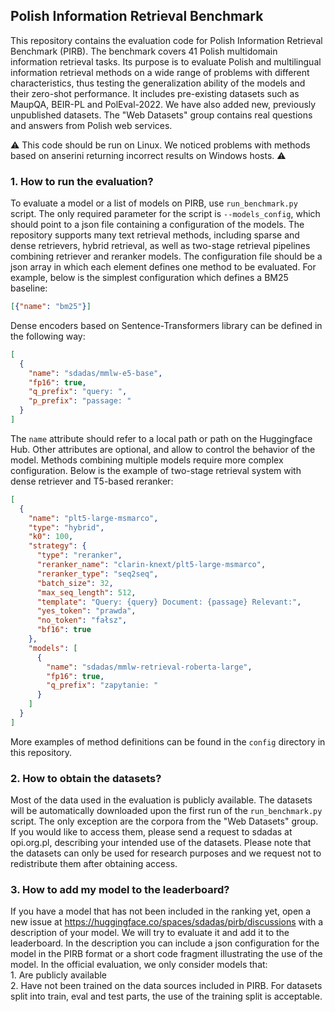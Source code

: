 ## Polish Information Retrieval Benchmark

This repository contains the evaluation code for Polish Information Retrieval Benchmark (PIRB). 
The benchmark covers 41 Polish multidomain information retrieval tasks. 
Its purpose is to evaluate Polish and multilingual information retrieval methods on a wide range of problems with different characteristics, thus testing the generalization ability of the models and their zero-shot performance. 
It includes pre-existing datasets such as MaupQA, BEIR-PL and PolEval-2022. 
We have also added new, previously unpublished datasets. The "Web Datasets" group contains real questions and answers from Polish web services.

⚠️ This code should be run on Linux. We noticed problems with methods based on anserini returning incorrect results on Windows hosts. ⚠️

### 1. How to run the evaluation?

To evaluate a model or a list of models on PIRB, use `run_benchmark.py` script. 
The only required parameter for the script is `--models_config`, which should point to a json file containing a configuration of the models.
The repository supports many text retrieval methods, including sparse and dense retrievers, hybrid retrieval, as well as two-stage retrieval pipelines combining retriever and reranker models.
The configuration file should be a json array in which each element defines one method to be evaluated.
For example, below is the simplest configuration which defines a BM25 baseline:

```json
[{"name": "bm25"}]
```

Dense encoders based on Sentence-Transformers library can be defined in the following way:

```json
[
  {
    "name": "sdadas/mmlw-e5-base",
    "fp16": true,
    "q_prefix": "query: ",
    "p_prefix": "passage: "
  }
]
```

The `name` attribute should refer to a local path or path on the Huggingface Hub. 
Other attributes are optional, and allow to control the behavior of the model.
Methods combining multiple models require more complex configuration.
Below is the example of two-stage retrieval system with dense retriever and T5-based reranker:

```json
[
  {
    "name": "plt5-large-msmarco",
    "type": "hybrid",
    "k0": 100,
    "strategy": {
      "type": "reranker",
      "reranker_name": "clarin-knext/plt5-large-msmarco",
      "reranker_type": "seq2seq",
      "batch_size": 32,
      "max_seq_length": 512,
      "template": "Query: {query} Document: {passage} Relevant:",
      "yes_token": "prawda",
      "no_token": "fałsz",
      "bf16": true
    },
    "models": [
      {
        "name": "sdadas/mmlw-retrieval-roberta-large",
        "fp16": true,
        "q_prefix": "zapytanie: "
      }
    ]
  }
]
```

More examples of method definitions can be found in the `config` directory in this repository.

### 2. How to obtain the datasets?

Most of the data used in the evaluation is publicly available. The datasets will be automatically downloaded upon the first run of the `run_benchmark.py` script. The only exception are the corpora from the "Web Datasets" group. If you would like to access them, please send a request to sdadas at opi.org.pl, describing your intended use of the datasets. Please note that the datasets can only be used for research purposes and we request not to redistribute them after obtaining access.

### 3. How to add my model to the leaderboard?

If you have a model that has not been included in the ranking yet, open a new issue at https://huggingface.co/spaces/sdadas/pirb/discussions with a description of your model. 
We will try to evaluate it and add it to the leaderboard. 
In the description you can include a json configuration for the model in the PIRB format or a short code fragment illustrating the use of the model. 
In the official evaluation, we only consider models that:
<br/>
1\. Are publicly available
<br/>
2\. Have not been trained on the data sources included in PIRB. For datasets split into train, eval and test parts, the use of the training split is acceptable.
